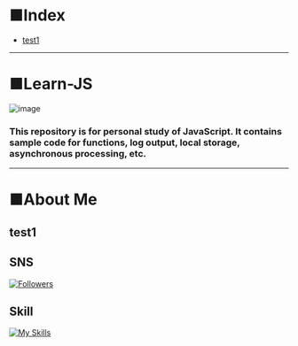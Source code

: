 # ■Index
- [test1](#test1)
---
# ■Learn-JS
![image](https://github.com/KanedaAkihiro/Learn-JS/assets/101224342/11ca8ece-7fdf-4da5-bd59-b16a825cef32)

### This repository is for personal study of JavaScript. It contains sample code for functions, log output, local storage, asynchronous processing, etc.
---
# ■About Me
## test1
## SNS
[![Followers](https://badgen.org/img/zenn/milk_code/followers?style=for-the-badge&label=ZENN%E3%82%A2%E3%82%AB%E3%82%A6%E3%83%B3%E3%83%88)](https://zenn.dev/milk_code)
## Skill
[![My Skills](https://skillicons.dev/icons?i=js,html,css,wasm)](https://skillicons.dev)

